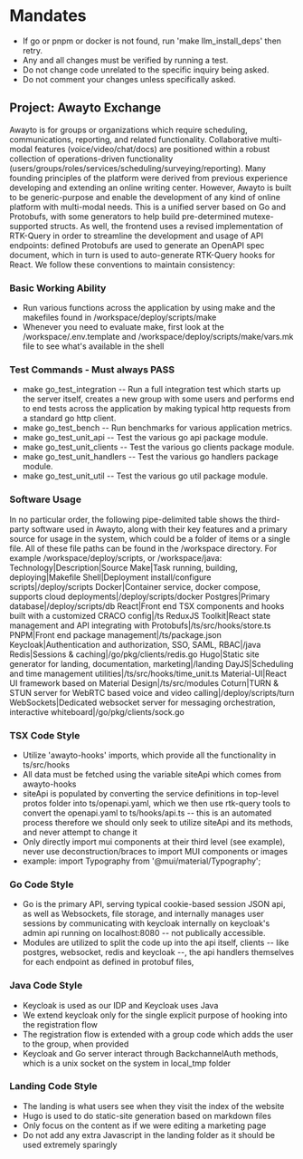 # Mandates
- If go or pnpm or docker is not found, run 'make llm_install_deps' then retry.
- Any and all changes must be verified by running a test.
- Do not change code unrelated to the specific inquiry being asked.
- Do not comment your changes unless specifically asked.

## Project: Awayto Exchange
Awayto is for groups or organizations which require scheduling, communications, reporting, and related functionality. Collaborative multi-modal features (voice/video/chat/docs) are positioned within a robust collection of operations-driven functionality (users/groups/roles/services/scheduling/surveying/reporting). Many founding principles of the platform were derived from previous experience developing and extending an online writing center. However, Awayto is built to be generic-purpose and enable the development of any kind of online platform with multi-modal needs. This is a unified server based on Go and Protobufs, with some generators to help build pre-determined mutexe-supported structs. As well, the frontend uses a revised implementation of RTK-Query in order to streamline the development and usage of API endpoints: defined Protobufs are used to generate an OpenAPI spec document, which in turn is used to auto-generate RTK-Query hooks for React. We follow these conventions to maintain consistency:

### Basic Working Ability
- Run various functions across the application by using make and the makefiles found in /workspace/deploy/scripts/make
- Whenever you need to evaluate make, first look at the /workspace/.env.template and /workspace/deploy/scripts/make/vars.mk file to see what's available in the shell

### Test Commands - Must always PASS
- make go_test_integration -- Run a full integration test which starts up the server itself, creates a new group with some users and performs end to end tests across the application by making typical http requests from a standard go http client.
- make go_test_bench -- Run benchmarks for various application metrics.
- make go_test_unit_api -- Test the various go api package module.
- make go_test_unit_clients -- Test the various go clients package module.
- make go_test_unit_handlers -- Test the various go handlers package module.
- make go_test_unit_util -- Test the various go util package module.

### Software Usage
In no particular order, the following pipe-delimited table shows the third-party software used in Awayto, along with their key features and a primary source for usage in the system, which could be a folder of items or a single file. All of these file paths can be found in the /workspace directory. For example /workspace/deploy/scripts, or /workspace/java:
Technology|Description|Source
Make|Task running, building, deploying|Makefile
Shell|Deployment install/configure scripts|/deploy/scripts
Docker|Container service, docker compose, supports cloud deployments|/deploy/scripts/docker
Postgres|Primary database|/deploy/scripts/db
React|Front end TSX components and hooks built with a customized CRACO config|/ts
ReduxJS Toolkit|React state management and API integrating with Protobufs|/ts/src/hooks/store.ts
PNPM|Front end package management|/ts/package.json
Keycloak|Authentication and authorization, SSO, SAML, RBAC|/java
Redis|Sessions & caching|/go/pkg/clients/redis.go
Hugo|Static site generator for landing, documentation, marketing|/landing
DayJS|Scheduling and time management utilities|/ts/src/hooks/time_unit.ts
Material-UI|React UI framework based on Material Design|/ts/src/modules
Coturn|TURN & STUN server for WebRTC based voice and video calling|/deploy/scripts/turn
WebSockets|Dedicated websocket server for messaging orchestration, interactive whiteboard|/go/pkg/clients/sock.go

### TSX Code Style
- Utilize 'awayto-hooks' imports, which provide all the functionality in ts/src/hooks
- All data must be fetched using the variable siteApi which comes from awayto-hooks
- siteApi is populated by converting the service definitions in top-level protos folder into ts/openapi.yaml, which we then use rtk-query tools to convert the openapi.yaml to ts/hooks/api.ts -- this is an automated process therefore we should only seek to utilize siteApi and its methods, and never attempt to change it
- Only directly import mui components at their third level (see example), never use deconstruction/braces to import MUI components or images
- example: import Typography from '@mui/material/Typography';

### Go Code Style
- Go is the primary API, serving typical cookie-based session JSON api, as well as Websockets, file storage, and internally manages user sessions by communicating with keycloak internally on keycloak's admin api running on localhost:8080 -- not publically accessible.
- Modules are utilized to split the code up into the api itself, clients -- like postgres, websocket, redis and keycloak --, the api handlers themselves for each endpoint as defined in protobuf files, 

### Java Code Style
- Keycloak is used as our IDP and Keycloak uses Java
- We extend keycloak only for the single explicit purpose of hooking into the registration flow
- The registration flow is extended with a group code which adds the user to the group, when provided
- Keycloak and Go server interact through BackchannelAuth methods, which is a unix socket on the system in local_tmp folder

### Landing Code Style
- The landing is what users see when they visit the index of the website
- Hugo is used to do static-site generation based on markdown files
- Only focus on the content as if we were editing a marketing page
- Do not add any extra Javascript in the landing folder as it should be used extremely sparingly

